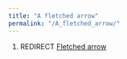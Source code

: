 ```yaml
---
title: "A fletched arrow"
permalink: "/A_fletched_arrow/"
---
```


1.  REDIRECT [Fletched arrow](Fletched_arrow "wikilink")